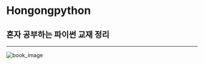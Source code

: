 # Hongongpython
## 혼자 공부하는 파이썬 교재 정리 
---
![book_image](https://www.hanbit.co.kr/data/books/B2587075793_l.jpg)
